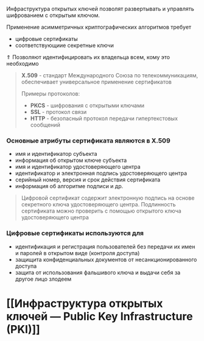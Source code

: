 Инфраструктура открытых ключей позволят развертывать и управлять шифрованием с открытым ключом.

Применение асимметричных криптографических алгоритмов требует
- цифровые сертификаты
- соответствующиие секретные ключи

$\Uparrow$ Позволяют идентифицировать их владельца всем, кому это необходимо

> **Х.509** - стандарт Международного Союза по телекоммуникациям, обеспечивает универсальное применение сертификатов
>
> Примеры протоколов:
> - **PKCS** - шифрования с открытыми ключами
> - **SSL** - протокол связи
> - **HTTP** - безопасный протокол передачи гипертекстовых сообщений


### Основные атрибуты сертификата являются в X.509

- имя и идентификатор субъекта
- информация об открытом ключе субъекта
- имя и идентификатор удостоверяющего центра
- идентификатор и электронная подпись удостоверяющего центра
- серийный номер, версия и срок действия сертификата
- информация об алгоритме подписи и др.

> Цифровой сертификат содержит электронную подпись на основе секретного ключа удостоверяющего центра. Подлинность сертификата можно проверить с помощью открытого ключа удостоверяющего центра

### Цифровые сертификаты используются для

- идентификация и регистрация пользователей без передачи их имен и паролей в открытом виде (контроля доступа)
- защищита конфиденциальных документов от несанкционированного доступа
- защита от использования фальшивого ключа и выдачи себя за другое лицо злодеем

# [[Инфраструктура открытых ключей — Public Key Infrastructure (PKI)]]



